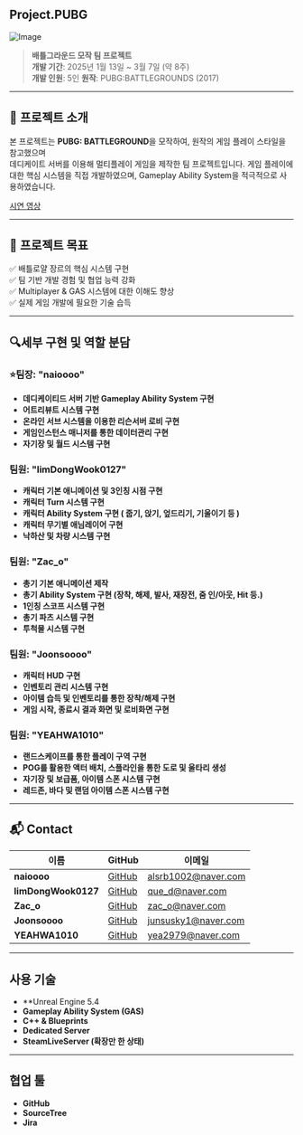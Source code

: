 ## Project.PUBG
![Image](https://github.com/user-attachments/assets/a40a8ce6-2a34-4da2-bd06-47142abb84b3)

> **배틀그라운드 모작 팀 프로젝트**  
> **개발 기간**: 2025년 1월 13일 ~ 3월 7일 (약 8주)  
> **개발 인원**: 5인
> **원작**: PUBG:BATTLEGROUNDS (2017)  

---

## 📝 프로젝트 소개

본 프로젝트는 **PUBG: BATTLEGROUND**을 모작하여, 원작의 게임 플레이 스타일을 참고했으며  
데디케이트 서버를 이용해 멀티플레이 게임을 제작한 팀 프로젝트입니다.
게임 플레이에 대한 핵심 시스템을 직접 개발하였으며, Gameplay Ability System을 적극적으로 사용하였습니다.

<a href="https://www.youtube.com/watch?v=cM5-BEW8Hvc" target="_blank" rel="noopener noreferrer">시연 영상</a>

---

## 🚀 프로젝트 목표

✅ 배틀로얄 장르의 핵심 시스템 구현  
✅ 팀 기반 개발 경험 및 협업 능력 강화  
✅ Multiplayer & GAS 시스템에 대한 이해도 향상  
✅ 실제 게임 개발에 필요한 기술 습득

---

## 🔍세부 구현 및 역할 분담

### ⭐팀장: "naioooo"
- **데디케이티드 서버 기반 Gameplay Ability System 구현**
- **어트리뷰트 시스템 구현**
- **온라인 서브 시스템을 이용한 리슨서버 로비 구현**
- **게임인스턴스 매니저를 통한 데이터관리 구현**
- **자기장 및 월드 시스템 구현**

###  팀원: "limDongWook0127"
- **캐릭터 기본 애니메이션 및 3인칭 시점 구현**
- **캐릭터 Turn 시스템 구현**
- **캐릭터 Ability System 구현 ( 줍기, 앉기, 엎드리기, 기울이기 등 )**
- **캐릭터 무기별 애님레이어 구현**
- **낙하산 및 차량 시스템 구현**

### 팀원: "Zac_o"
- **총기 기본 애니메이션 제작**
- **총기 Ability System 구현 (장착, 해제, 발사, 재장전, 줌 인/아웃, Hit 등.)**
- **1인칭 스코프 시스템 구현**
- **총기 파츠 시스템 구현**
- **투척물 시스템 구현**

### 팀원: "Joonsoooo"
- **캐릭터 HUD 구현**
- **인벤토리 관리 시스템 구현**
- **아이템 습득 및 인벤토리를 통한 장착/해제 구현**
- **게임 시작, 종료시 결과 화면 및 로비화면 구현**

### 팀원: "YEAHWA1010"
- **랜드스케이프를 통한 플레이 구역 구현**
- **POG를 활용한 액터 배치, 스플라인을 통한 도로 및 울타리 생성**
- **자기장 및 보급품, 아이템 스폰 시스템 구현**
- **레드존, 바다 및 랜덤 아이템 스폰 시스템 구현**
---

## 📬 Contact

| 이름 | GitHub | 이메일 |
|------|--------|--------|
| **naioooo** | [GitHub](https://github.com/naioooo) | alsrb1002@naver.com |
| **limDongWook0127** | [GitHub](https://github.com/limDongWook0127) | que_d@naver.com |
| **Zac_o** | [GitHub](https://github.com/ParkJaeYuns) | zac_o@naver.com |
| **Joonsoooo** | [GitHub](https://github.com/Joonsoooo) | junsusky1@naver.com |
| **YEAHWA1010** | [GitHub](https://github.com/YEAHWA1010) | yea2979@naver.com |

---


## 사용 기술
- **Unreal Engine 5.4
- **Gameplay Ability System (GAS)**
- **C++ & Blueprints**
- **Dedicated Server**
- **SteamLiveServer (확장만 한 상태)**

---

## 협업 툴
- **GitHub**
- **SourceTree**
- **Jira**

